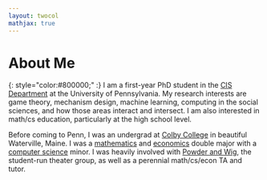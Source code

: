 ```yaml
---
layout: twocol
mathjax: true
---
```



# About Me 
{: style="color:#800000;" :}
I am a first-year PhD student in the [CIS Department](http://cis.upenn.edu) at the University of Pennsylvania.  My research interests are game theory, mechanism design, machine learning, computing in the social sciences, and how those areas interact and intersect. I am also interested in math/cs education, particularly at the high school level.




Before coming to Penn, I was an undergrad at [Colby College](http://colby.edu) in beautiful Waterville, Maine.  I was a [mathematics](colby.edu/math) and [economics](http://colby.edu/econ) double major with a [computer science](http://colby.edu/cs) minor.  I was heavily involved with [Powder and Wig](http://web.colby.edu/powderandwig), the student-run theater group, as well as a perennial math/cs/econ TA and tutor.




